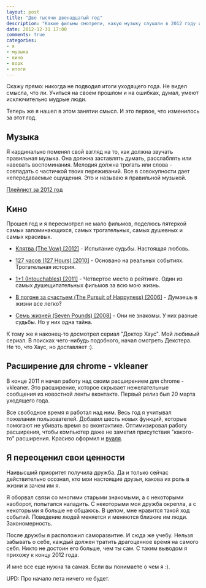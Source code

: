 ```yaml
---
layout: post
title: "Две тысячи двенадцатый год"
description: "Какие фильмы смотрели, какую музыку слушали в 2012 году и история создания chrome расширения - vkleaner"
date: 2012-12-31 17:00
comments: true
categories:
- я
- музыка
- кино
- ворк
- итоги
---
```


Скажу прямо: никогда не подводил итоги уходящего года. Не видел смысла, что ли. Учиться на своем прошлом и на ошибках, думал, умеют исключительно мудрые люди.

Теперь же я нашел в этом занятии смысл. И это первое, что изменилось за этот год.

<!-- more -->

## Музыка

Я кардинально поменял свой взгляд на то, как должна звучать правильная музыка. Она должна заставлять думать, расслаблять или навевать воспоминания. Мелодия должна трогать или слова - совпадать с частичкой твоих переживаний. Все в совокупности дает непередаваемые ощущения. Это и называю я правильной музыкой.

[Плейлист за 2012 год](http://muzebra.com/playlist/43198/)

## Кино

Прошел год и я пересмотрел не мало фильмов, поделюсь пятеркой самых запоминающихся, самых трогательных, самых душевных и самых красивых.

* [Клятва (The Vow) [2012]](http://www.kinopoisk.ru/film/506296/) - Испытание судьбы. Настоящая любовь.

* [127 часов (127 Hours) [2010]](http://www.kinopoisk.ru/film/484878/) - Основано на реальных событиях. Трогательная история.

* [1+1 (Intouchables) [2011]](http://www.kinopoisk.ru/film/535341/) - Четвертое место в рейтинге. Один из самых душещипательных фильмов за всю мою жизнь.

* [В погоне за счастьем (The Pursuit of Happyness) [2006]](http://www.kinopoisk.ru/film/104938/) - Думаешь в жизни все легко?

* [Семь жизней (Seven Pounds) [2008]](http://www.kinopoisk.ru/film/395787/) - Они не знакомы. У них разные судьбы. Но у них одна тайна.

К тому же я наконец-то досмотрел сериал "Доктор Хаус". Мой любимый сериал. В поисках чего-нибудь подобного, начал смотреть Декстера. Не то, что Хаус, но доставляет :).

## Расширение для chrome - vkleaner

В конце 2011 я начал работу над своим расширением для chrome - vkleaner. Это расширение, которое скрывает нежелательные сообщения из новостной ленты вконтакте. Первый релиз был 20 марта уходящего года.

Все свободное время я работал над ним. Весь год я учитывал пожелания пользователей. Добавил шесть новых функций, которые помогают не убивать время во вконтактике. Оптимизировал работу расширения, чтобы компьютер даже не заметил присутствия "какого-то" расширения. Красиво оформил и [вуаля](https://chrome.google.com/webstore/detail/vkleaner/hihkbknagjnjjplanppeaaelkckkjcme).

## Я переоценил свои ценности

Наивысший приоритет получила дружба. Да и только сейчас действительно осознал, кто мои настоящие друзья, какова их роль в жизни и зачем им я.

Я оборвал связи со многими старыми знакомыми, а с некоторыми наоборот, попытался наладить. С некоторыми моя дружба окрепла, а с некоторыми я больше не общаюсь. В целом, мне нравится такой ход событий. Поведение людей меняется и меняются близкие им люди. Закономерность.

После дружбы я расположил саморазвитие. И сюда же учебу. Нельзя забывать о себе, каждый должен тратить драгоценное время на самого себя. Никто не достоин его больше, чем ты сам. С таким выводом я прихожу к концу 2012 года.

И мне все еще нужна та самая. Если вы понимаете о чем я :).

UPD: Про начало лета ничего не будет.
